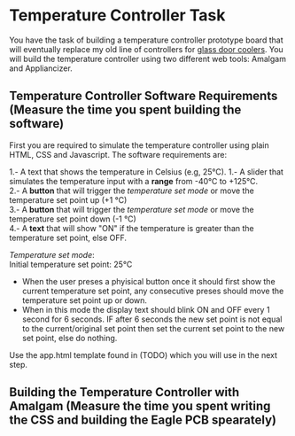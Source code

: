 # Temperature Controller Task
You have the task of building a temperature controller prototype board that will eventually replace my old line of controllers for [glass door coolers](https://tor-rey-refrigeration.com/glass-door-coolers/). You will build the temperature controller using two different web tools: Amalgam and Appliancizer. 

## Temperature Controller Software Requirements (Measure the time you spent building the software)
First you are required to simulate the temperature controller using plain HTML, CSS and Javascript. The software requirements are:

1.- A text that shows the temperature in Celsius (e.g, 25°C).
1.- A slider that simulates the temperature input with a __range__ from -40°C to +125°C.    
2.- A __button__ that will trigger the _temperature set mode_ or move the temperature set point up (+1 °C)    
3.- A __button__ that will trigger the _temperature set mode_ or move the temperature set point down (-1 °C)   
4.- A __text__ that will show "ON" if the temperature is greater than the temperature set point, else OFF.    

_Temperature set mode_:   
Initial temperature set point: 25°C
- When the user preses a phyisical button once it should first show the current temperature set point, any consecutive preses should move the temperature set point up or down. 
- When in this mode the display text should blink ON and OFF every 1 second for 6 seconds. IF after 6 seconds the new set point is not equal to the current/original set point then set the current set point to the new set point, else do nothing. 

Use the app.html template found in (TODO) which you will use in the next step. 

## Building the Temperature Controller with Amalgam (Measure the time you spent writing the CSS and building the Eagle PCB spearately)




 



